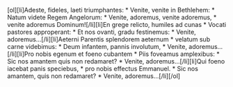 [ol][li]Adeste, fideles, laeti triumphantes: * Venite, venite in Bethlehem: * Natum videte Regem Angelorum: * Venite, adoremus, venite adoremus, * venite adoremus Dominum![/li][li]En grege relicto, humiles ad cunas * Vocati pastores approperant: * Et nos ovanti, gradu festinemus: * Venite, adoremus...[/li][li]Aeterni Parentis splendorem aeternum * velatum sub carne videbimus: * Deum infantem, pannis involutum, * Venite, adoremus...[/li][li]Pro nobis egenum et foeno cubantem * Piis foveamus amplexibus: * Sic nos amantem quis non redamaret? * Venite, adoremus...[/li][li]Qui foeno iacebat panis speciebus, * pro nobis effectus Emmanuel. * Sic nos amantem, quis non redamaret? * Venite, adoremus...[/li][/ol]